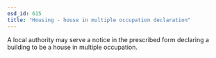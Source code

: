 ```yaml
---
esd_id: 615
title: "Housing - house in multiple occupation declaration"
---
```


A local authority may serve a notice in the prescribed form declaring a building to be a house in multiple occupation.

